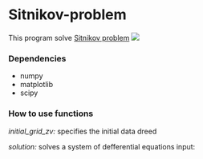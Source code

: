 # Sitnikov-problem
This program solve [Sitnikov problem](https://en.wikipedia.org/wiki/Sitnikov_problem)
![](https://github.com/bdockfn/Sitnikov_problem/blob/main/Sitnikov_Problem_Konfiguration.jpg)

### Dependencies
- numpy
- matplotlib
- scipy

### How to use functions
*initial_grid_zv:* specifies the initial data dreed

*solution:* solves a system of defferential equations
      input:

  

